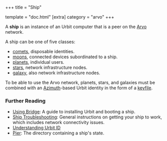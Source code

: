 +++
title = "Ship"

template = "doc.html"
[extra]
category = "arvo"
+++

A **ship** is an instance of an Urbit computer that is a peer on the [Arvo](../arvo) network.

A ship can be one of five classes:

- [comets](../comet), disposable identities.
- [moons](../moon), connected devices subordinated to a ship.
- [planets](../planet), individual users.
- [stars](../star), network infrastructure nodes.
- [galaxy](../galaxy), also network infrastructure nodes.

To be able to use the Arvo network, planets, stars, and galaxies must be combined with an [Azimuth](../azimuth)-based Urbit identity in the form of a [keyfile](../keyfile).

### Further Reading

- [Using Bridge](/getting-started/): A guide to installing Urbit and booting a ship.
- [Ship Troubleshooting](/using/os/ship-troubleshooting): General instructions on getting your ship to work, which includes network connectivity issues.
- [Understanding Urbit ID](/understanding-urbit/urbit-id)
- [Pier](../pier): The directory containing a ship's state.
